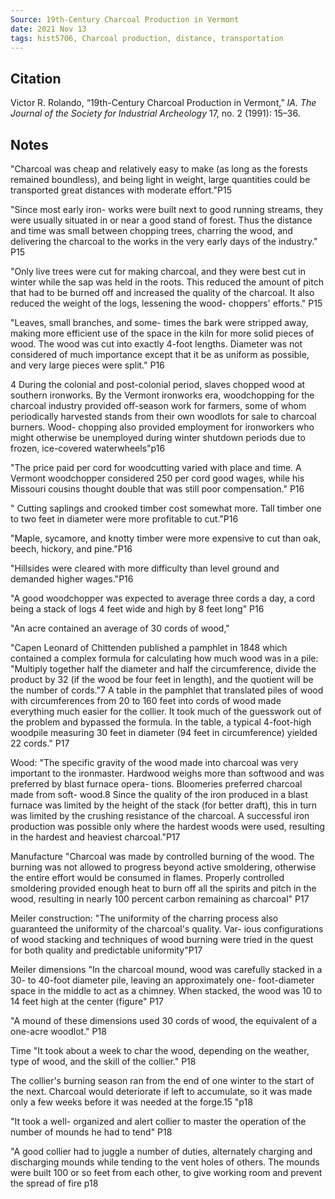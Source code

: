 ```yaml
---
Source: 19th-Century Charcoal Production in Vermont
date: 2021 Nov 13
tags: hist5706, Charcoal production, distance, transportation
---
```


## Citation
Victor R. Rolando, “19th-Century Charcoal Production in Vermont,” _IA. The 
Journal of the Society for Industrial Archeology_ 17, no. 2 (1991): 15–36.

## Notes

"Charcoal was cheap and relatively easy to make (as long as the forests remained boundless), and being light in weight, large quantities could be transported great distances with moderate effort."P15

"Since most early iron- works were built next to good running streams, they were usually situated in or near a good stand of forest. Thus the distance and time was small between chopping trees, charring the wood, and delivering the charcoal to the works in the very early days of the industry." P15

"Only live trees were cut for making charcoal, and they were best cut in winter while the sap was held in the roots. This reduced the amount of pitch that had to be burned off and increased the quality of the charcoal. It also reduced the weight of the logs, lessening the wood- choppers' efforts." P15

"Leaves, small branches, and some- times the bark were stripped away, making more efficient use of the space in the kiln for more solid pieces of wood. The wood was cut into exactly 4-foot lengths. Diameter was not considered of much importance except that it be as uniform as possible, and very large pieces were split." P16

4 During the colonial and post-colonial period, slaves chopped wood at southern ironworks. By the Vermont ironworks era, woodchopping for the charcoal industry provided off-season work for farmers, some of whom periodically harvested stands from their own woodlots for sale to charcoal burners. Wood- chopping also provided employment for ironworkers who might otherwise be unemployed during winter shutdown periods due to frozen, ice-covered waterwheels"p16

"The price paid per cord for woodcutting varied with place and time. A Vermont woodchopper considered 250 per cord good wages, while his Missouri cousins thought double that was still poor compensation." P16

" Cutting saplings and crooked timber cost somewhat more. Tall timber one to two feet in diameter were more profitable to cut."P16

"Maple, sycamore, and knotty timber were more expensive to cut than oak, beech, hickory, and pine."P16

"Hillsides were cleared with more difficulty than level ground and demanded higher wages."P16

"A good woodchopper was expected to average three cords a day, a cord being a stack of logs 4 feet wide and high by 8 feet long" P16

"An acre contained an average of 30 cords of wood,"

"Capen Leonard of Chittenden published a pamphlet in 1848
which contained a complex formula for calculating how much wood was in a pile: "Multiply together half the diameter and half the circumference, divide the product by 32 (if the wood be four feet in length), and the quotient will be the number of cords."7 A table in the pamphlet that translated piles of wood with circumferences from 20 to 160 feet into cords of wood made everything much easier for the collier. It took much of the guesswork out of the problem and bypassed the formula. In the table, a typical 4-foot-high woodpile measuring 30 feet in diameter (94 feet in circumference) yielded 22 cords."
P17

Wood:
"The specific gravity of the wood made into charcoal was very important to the ironmaster. Hardwood weighs more than softwood and was preferred by blast furnace opera- tions. Bloomeries preferred charcoal made from soft- wood.8 Since the quality of the iron produced in a blast furnace was limited by the height of the stack (for better draft), this in turn was limited by the crushing resistance of the charcoal. A successful iron production was possible only where the hardest woods were used, resulting in the hardest and heaviest charcoal."P17

Manufacture
"Charcoal was made by controlled burning of the wood. The burning was not allowed to progress beyond active smoldering, otherwise the entire effort would be consumed in flames. Properly controlled smoldering provided enough heat to burn off all the spirits and pitch in the wood, resulting in nearly 100 percent carbon remaining as charcoal" P17

Meiler construction:
"The uniformity of the charring process also guaranteed the uniformity of the charcoal's quality. Var- ious configurations of wood stacking and techniques of wood burning were tried in the quest for both quality and predictable uniformity"P17

Meiler dimensions
"In the charcoal mound, wood was carefully stacked in a 30- to 40-foot diameter pile, leaving an approximately one- foot-diameter space in the middle to act as a chimney. When stacked, the wood was 10 to 14 feet high at the center (figure" P17

"A mound of these dimensions used 30 cords of wood, the equivalent of a one-acre woodlot." P18

Time
"It took about a week to char the wood, depending on the weather, type of wood, and the skill of the collier." P18

The collier's burning season ran from the end of one winter to the start of the next. Charcoal would deteriorate if left to accumulate, so it was made only a few weeks before it was needed at the forge.15 "p18


"It took a well- organized and alert collier to master the operation of the number of mounds he had to tend" P18

"A good collier had to juggle a number of duties, alternately charging and discharging mounds while tending to the vent holes of others. The mounds were built 100 or so feet from each other, to give working room and prevent the spread of fire p18
